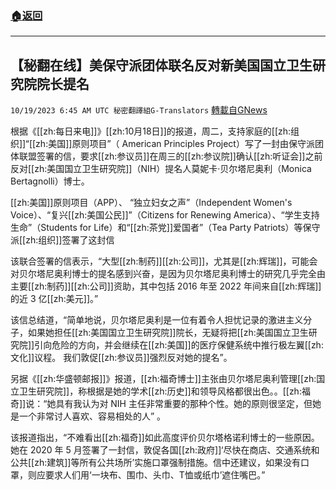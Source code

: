 ###  [:house:返回](README.md)
---


## 【秘翻在线】美保守派团体联名反对新美国国立卫生研究院院长提名
`10/19/2023 6:45 AM UTC 秘密翻譯組G-Translators` [轉載自GNews](https://gnews.org/articles/1853531)

根据《[[zh:每日来电]]》[[zh:10月18日]]的报道，周二，支持家庭的[[zh:组织]]“[[zh:美国]]原则项目”（ American Principles Project）写了一封由保守派团体联盟签署的信，要求[[zh:参议员]]在周三的[[zh:参议院]]确认[[zh:听证会]]之前反对[[zh:美国国立卫生研究院]]（NIH）提名人莫妮卡·贝尔塔尼奥利（Monica Bertagnolli）博士。

[[zh:美国]]原则项目（APP）、 “独立妇女之声”（Independent Women's Voice）、“复兴[[zh:美国公民]]”（Citizens for Renewing America）、“学生支持生命”（Students for Life）和“[[zh:茶党]]爱国者”（Tea Party Patriots）等保守派[[zh:组织]]签署了这封信

该联合签署的信表示，“大型[[zh:制药]][[zh:公司]]，尤其是[[zh:辉瑞]]，可能会对贝尔塔尼奥利博士的提名感到兴奋，是因为贝尔塔尼奥利博士的研究几乎完全由主要[[zh:制药]][[zh:公司]]资助，其中包括 2016 年至 2022 年间来自[[zh:辉瑞]]的近 3 亿[[zh:美元]]。”

该信总结道，“简单地说，贝尔塔尼奥利是一位有着令人担忧记录的激进主义分子，如果她担任[[zh:美国国立卫生研究院]]院长，无疑将把[[zh:美国国立卫生研究院]]引向危险的方向，并会继续在[[zh:美国]]的医疗保健系统中推行极左翼[[zh:文化]]议程。 我们敦促[[zh:参议员]]强烈反对她的提名”。

另据《[[zh:华盛顿邮报]]》报道，[[zh:福奇博士]]主张由贝尔塔尼奥利管理[[zh:国立卫生研究院]]，称根据是她的学术[[zh:历史]]和领导风格都很出色。。[[zh:福奇]]说：“她具有我认为对 NIH 主任非常重要的那种个性。她的原则很坚定，但她是一个非常讨人喜欢、容易相处的人” 。

该报道指出，“不难看出[[zh:福奇]]如此高度评价贝尔塔格诺利博士的一些原因。她在 2020 年 5 月签署了一封信，敦促各国[[zh:政府]]‘尽快在商店、交通系统和公共[[zh:建筑]]等所有公共场所’实施口罩强制措施。信中还建议，如果没有口罩，则应要求人们用‘一块布、围巾、头巾、T恤或纸巾’遮住嘴巴。”
